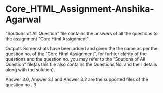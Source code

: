 # Core_HTML_Assignment-Anshika-Agarwal
"Soutions of All Question" file contains the answers of all the questions to the assignment "Core Html Assignment".

Outputs Screenshots have been added and given the the name as per the question no. of the "Core Html Assignment", for furhter clarity of the questions and the question no. you may refer to the "Soutions of All Question" file(as this file  also contains the Questions No. and their details along with the solution).

Answer 3.0, Answer 3.1 and Answer 3.2 are the supported files of the question no . 3
